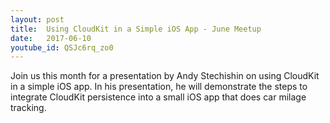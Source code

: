 ```yaml
---
layout: post
title:  Using CloudKit in a Simple iOS App - June Meetup
date:   2017-06-10
youtube_id: QSJc6rq_zo0
---
```

Join us this month for a presentation by Andy Stechishin on using CloudKit in a simple iOS app. In his presentation, he will demonstrate the steps to integrate CloudKit persistence into a small iOS app that does car milage tracking.
